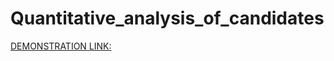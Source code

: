 # Quantitative_analysis_of_candidates

[DEMONSTRATION LINK:](https://drive.google.com/file/d/10iIwFA-ccOGR9a1Tezt5-iuZlHzM3lY5/view?usp=sharing)
